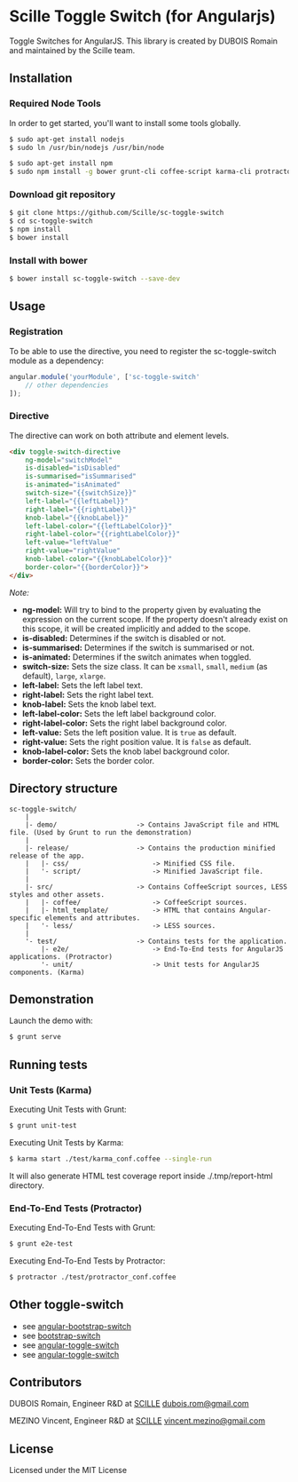 # Scille Toggle Switch (for Angularjs)

Toggle Switches for AngularJS. This library is created by DUBOIS Romain and maintained by the Scille team.


## Installation

### Required Node Tools

In order to get started, you'll want to install some tools globally.
```bash
$ sudo apt-get install nodejs
$ sudo ln /usr/bin/nodejs /usr/bin/node

$ sudo apt-get install npm
$ sudo npm install -g bower grunt-cli coffee-script karma-cli protractor
```

### Download git repository

```bash
$ git clone https://github.com/Scille/sc-toggle-switch
$ cd sc-toggle-switch
$ npm install
$ bower install
```

### Install with bower

```bash
$ bower install sc-toggle-switch --save-dev
```


## Usage

### Registration

To be able to use the directive, you need to register the sc-toggle-switch module as a dependency:
```javascript
angular.module('yourModule', ['sc-toggle-switch'
    // other dependencies
]);
```

### Directive

The directive can work on both attribute and element levels.
```html
<div toggle-switch-directive
    ng-model="switchModel"
    is-disabled="isDisabled"
    is-summarised="isSummarised"
    is-animated="isAnimated"
    switch-size="{{switchSize}}"
    left-label="{{leftLabel}}"
    right-label="{{rightLabel}}"
    knob-label="{{knobLabel}}"
    left-label-color="{{leftLabelColor}}"
    right-label-color="{{rightLabelColor}}"
    left-value="leftValue"
    right-value="rightValue"
    knob-label-color="{{knobLabelColor}}"
    border-color="{{borderColor}}">
</div>
```

*Note:*
* **ng-model:** Will try to bind to the property given by evaluating the expression on the current scope. If the property doesn't already exist on this scope, it will be created implicitly and added to the scope.
* **is-disabled:** Determines if the switch is disabled or not. 
* **is-summarised:** Determines if the switch is summarised or not.
* **is-animated:** Determines if the switch animates when toggled.
* **switch-size:** Sets the size class. It can be `xsmall`, `small`, `medium` (as default), `large`, `xlarge`.
* **left-label:** Sets the left label text.
* **right-label:** Sets the right label text.
* **knob-label:** Sets the knob label text.
* **left-label-color:** Sets the left label background color.
* **right-label-color:** Sets the right label background color.
* **left-value:** Sets the left position value. It is `true` as default.
* **right-value:** Sets the right position value. It is `false` as default.
* **knob-label-color:** Sets the knob label background color.
* **border-color:** Sets the border color.


## Directory structure

```
sc-toggle-switch/
    |
    |- demo/                    -> Contains JavaScript file and HTML file. (Used by Grunt to run the demonstration)
    |
    |- release/                 -> Contains the production minified release of the app.
    |   |- css/                     -> Minified CSS file.
    |   '- script/                  -> Minified JavaScript file.
    |
    |- src/                     -> Contains CoffeeScript sources, LESS styles and other assets.
    |   |- coffee/                  -> CoffeeScript sources.
    |   |- html_template/           -> HTML that contains Angular-specific elements and attributes.
    |   '- less/                    -> LESS sources.
    |
    '- test/                    -> Contains tests for the application.
        |- e2e/                     -> End-To-End tests for AngularJS applications. (Protractor)
        '- unit/                    -> Unit tests for AngularJS components. (Karma)
```

## Demonstration

Launch the demo with:
```bash
$ grunt serve
```


## Running tests

### Unit Tests (Karma)

Executing Unit Tests with Grunt:
```bash
$ grunt unit-test
```

Executing Unit Tests by Karma:
```bash
$ karma start ./test/karma_conf.coffee --single-run
```

It will also generate HTML test coverage report inside ./.tmp/report-html directory.

### End-To-End Tests (Protractor)

Executing End-To-End Tests with Grunt:
```bash
$ grunt e2e-test
```

Executing End-To-End Tests by Protractor:
```bash
$ protractor ./test/protractor_conf.coffee
```


## Other toggle-switch

* see [angular-bootstrap-switch](https://github.com/frapontillo/angular-bootstrap-switch)
* see [bootstrap-switch](https://github.com/nostalgiaz/bootstrap-switch)
* see [angular-toggle-switch](https://github.com/JumpLink/angular-toggle-switch)
* see [angular-toggle-switch](https://github.com/cgarvis/angular-toggle-switch)


## Contributors

DUBOIS Romain, Engineer R&D at [SCILLE](http://scille.eu/)
<dubois.rom@gmail.com>

MEZINO Vincent, Engineer R&D at [SCILLE](http://scille.eu)
<vincent.mezino@gmail.com>


## License

Licensed under the MIT License
